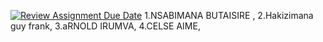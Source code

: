 [![Review Assignment Due Date](https://classroom.github.com/assets/deadline-readme-button-22041afd0340ce965d47ae6ef1cefeee28c7c493a6346c4f15d667ab976d596c.svg)](https://classroom.github.com/a/QTtAFegN)
1.NSABIMANA BUTAISIRE ,
2.Hakizimana guy frank, 
3.aRNOLD IRUMVA, 
4.CELSE AIME, 
